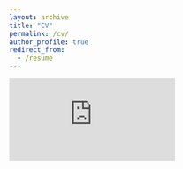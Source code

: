 ```yaml
---
layout: archive
title: "CV"
permalink: /cv/
author_profile: true
redirect_from:
  - /resume
---
```

<embed src="https:assets/cv.pdf" type="application/pdf" />
